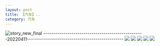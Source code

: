 ```yaml
---
layout: post
title: 【汽车】..
category: 汽车
---
```

![story_new_final](http://rbwl8nwm4.hd-bkt.clouddn.com/img/story_new_final_0322.png)
--------------------------------------------------20220411------------------------------------------------
![](http://rbwl8nwm4.hd-bkt.clouddn.com/img/car-220412-1.png)
![](http://rbwl8nwm4.hd-bkt.clouddn.com/img/car-220412-2.png)
![](http://rbwl8nwm4.hd-bkt.clouddn.com/img/car-220412-3.png)
![](http://rbwl8nwm4.hd-bkt.clouddn.com/img/car-220412-4.png)
![](http://rbwl8nwm4.hd-bkt.clouddn.com/img/car-220417-1.png)

  




